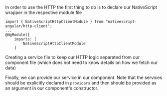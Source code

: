 In order to use the HTTP the first thing to do is to declare our NativeScript wrapper in the respective module file

```
import { NativeScriptHttpClientModule } from "nativescript-angular/http-client";
...
@NgModule({
    imports: [
        NativeScriptHttpClientModule
    ]
```

Creating a service file to keep our HTTP logic separated from our component file (which does not need to know details on how we fetch our data)
<snippet id='http-post-service'/>

Finally, we can provide our service in our component. Note that the services should be explicitly declared in `providers`
and then should be provided as an argument in our component's constructor.
<snippet id='http-post-component'/>



